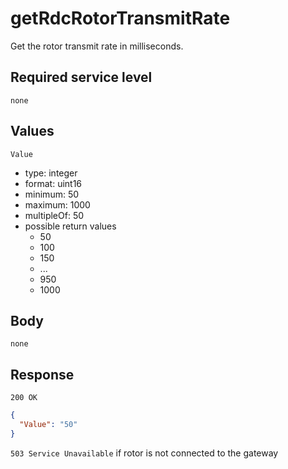 # getRdcRotorTransmitRate

Get the rotor transmit rate in milliseconds.

## Required service level

`none`

## Values

`Value`

- type: integer
- format: uint16
- minimum: 50
- maximum: 1000
- multipleOf: 50
- possible return values
  - 50
  - 100
  - 150
  - ...
  - 950
  - 1000

## Body

`none`

## Response

`200 OK`

```json
{
  "Value": "50"
}
```

`503 Service Unavailable` if rotor is not connected to the gateway
